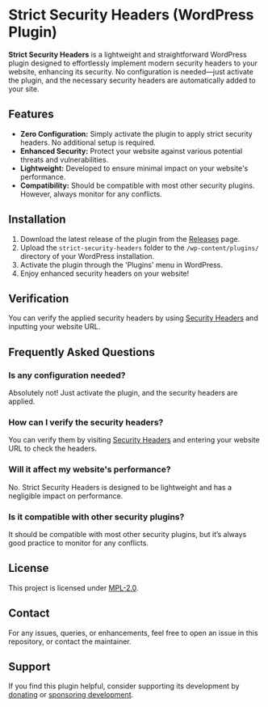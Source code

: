 # Strict Security Headers (WordPress Plugin)

**Strict Security Headers** is a lightweight and straightforward WordPress plugin designed to effortlessly implement modern security headers to your website, enhancing its security. No configuration is needed—just activate the plugin, and the necessary security headers are automatically added to your site.

## Features

- **Zero Configuration:** Simply activate the plugin to apply strict security headers. No additional setup is required.
- **Enhanced Security:** Protect your website against various potential threats and vulnerabilities.
- **Lightweight:** Developed to ensure minimal impact on your website's performance.
- **Compatibility:** Should be compatible with most other security plugins. However, always monitor for any conflicts.

## Installation

1. Download the latest release of the plugin from the [Releases](https://github.com/username/strict-security-headers/releases) page.
2. Upload the `strict-security-headers` folder to the `/wp-content/plugins/` directory of your WordPress installation.
3. Activate the plugin through the 'Plugins' menu in WordPress.
4. Enjoy enhanced security headers on your website!

## Verification

You can verify the applied security headers by using [Security Headers](https://securityheaders.com) and inputting your website URL.

## Frequently Asked Questions

### Is any configuration needed?
Absolutely not! Just activate the plugin, and the security headers are applied.

### How can I verify the security headers?
You can verify them by visiting [Security Headers](https://securityheaders.com) and entering your website URL to check the headers.

### Will it affect my website's performance?
No. Strict Security Headers is designed to be lightweight and has a negligible impact on performance.

### Is it compatible with other security plugins?
It should be compatible with most other security plugins, but it’s always good practice to monitor for any conflicts.

## License

This project is licensed under [MPL-2.0](LICENSE).

## Contact

For any issues, queries, or enhancements, feel free to open an issue in this repository, or contact the maintainer.

## Support

If you find this plugin helpful, consider supporting its development by [donating](https://paypal.me/kopepasah) or [sponsoring development](https://github.com/sponsors/kopepasah).
